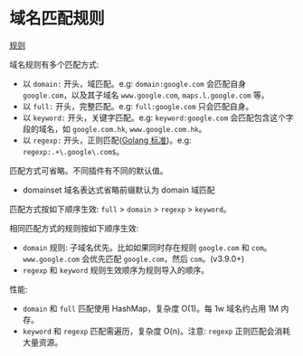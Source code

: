 # 域名匹配规则

[规则](https://irine-sistiana.gitbook.io/mosdns-wiki/mosdns-v5/ru-he-pei-zhi-mosdns/yu-ming-pi-pei-gui-ze)

域名规则有多个匹配方式:

- 以 `domain:` 开头，域匹配。e.g: `domain:google.com` 会匹配自身 `google.com`，以及其子域名 `www.google.com`, `maps.l.google.com` 等。
- 以 `full:` 开头，完整匹配。e.g: `full:google.com` 只会匹配自身。
- 以 `keyword:` 开头，关键字匹配。e.g: `keyword:google.com` 会匹配包含这个字段的域名，如 `google.com.hk`, `www.google.com.hk`。
- 以 `regexp:` 开头，正则匹配([Golang 标准](https://github.com/google/re2/wiki/Syntax))。e.g: `regexp:.+\.google\.com$`。

匹配方式可省略。不同插件有不同的默认值。

- domainset 域名表达式省略前缀默认为 domain 域匹配

匹配方式按如下顺序生效: `full` > `domain` > `regexp` > `keyword`。

相同匹配方式的规则按如下顺序生效:

- `domain` 规则: 子域名优先。比如如果同时存在规则 `google.com` 和 `com`。 `www.google.com` 会优先匹配 `google.com`，然后 `com`。(v3.9.0+)
- `regexp` 和 `keyword` 规则生效顺序为规则导入的顺序。

性能:

- `domain` 和 `full` 匹配使用 HashMap，复杂度 O(1)。每 1w 域名约占用 1M 内存。
- `keyword` 和 `regexp` 匹配需遍历，复杂度 O(n)。注意: `regexp` 正则匹配会消耗大量资源。